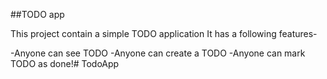 ##TODO app

This project contain a simple TODO application 
It has a following features-

-Anyone can see TODO
-Anyone can create a TODO 
-Anyone can mark TODO as done!#   T o d o A p p  
 